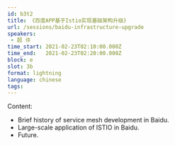 ```yaml
---
id: b3t2
title: 《百度APP基于Istio实现基础架构升级》
url: /sessions/baidu-infrastructure-upgrade
speakers:
 - 超 许
time_start: 2021-02-23T02:10:00.000Z
time_end:   2021-02-23T02:20:00.000Z
block: e
slot: 3b
format: lightning
language: chinese
tags:
---
```


Content:
 - Brief history of service mesh development in Baidu.
 - Large-scale application of ISTIO in Baidu.
 - Future.


